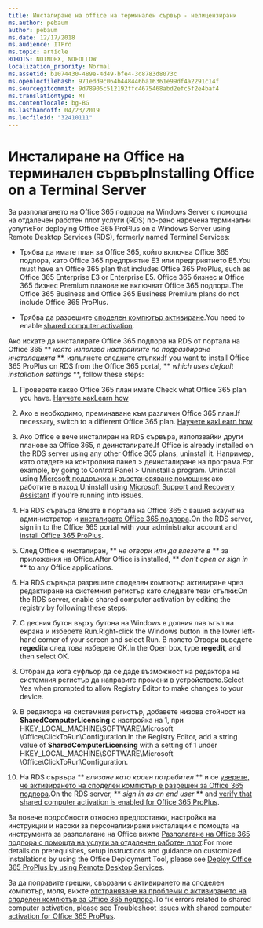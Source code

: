 ```yaml
---
title: Инсталиране на office на терминален сървър - нелицензирани
ms.author: pebaum
author: pebaum
ms.date: 12/17/2018
ms.audience: ITPro
ms.topic: article
ROBOTS: NOINDEX, NOFOLLOW
localization_priority: Normal
ms.assetid: b1074430-489e-4d49-bfe4-3d8783d8073c
ms.openlocfilehash: 971edd9c064b448446ba16361e99df4a2291c14f
ms.sourcegitcommit: 9d78905c512192ffc4675468abd2efc5f2e4baf4
ms.translationtype: MT
ms.contentlocale: bg-BG
ms.lasthandoff: 04/23/2019
ms.locfileid: "32410111"
---
```

# <a name="installing-office-on-a-terminal-server"></a><span data-ttu-id="408c5-102">Инсталиране на Office на терминален сървър</span><span class="sxs-lookup"><span data-stu-id="408c5-102">Installing Office on a Terminal Server</span></span>

<span data-ttu-id="408c5-103">За разполагането на Office 365 подпора на Windows Server с помощта на отдалечен работен плот услуги (RDS) по-рано наречена терминални услуги:</span><span class="sxs-lookup"><span data-stu-id="408c5-103">For deploying Office 365 ProPlus on a Windows Server using Remote Desktop Services (RDS), formerly named Terminal Services:</span></span>
  
- <span data-ttu-id="408c5-104">Трябва да имате план за Office 365, който включва Office 365 подпора, като Office 365 предприятие E3 или предприятието E5.</span><span class="sxs-lookup"><span data-stu-id="408c5-104">You must have an Office 365 plan that includes Office 365 ProPlus, such as Office 365 Enterprise E3 or Enterprise E5.</span></span> <span data-ttu-id="408c5-105">Office 365 бизнес и Office 365 бизнес Premium планове не включват Office 365 подпора.</span><span class="sxs-lookup"><span data-stu-id="408c5-105">The Office 365 Business and Office 365 Business Premium plans do not include Office 365 ProPlus.</span></span>
    
- <span data-ttu-id="408c5-106">Трябва да разрешите [споделен компютър активиране](https://docs.microsoft.com/DeployOffice/overview-of-shared-computer-activation-for-office-365-proplus).</span><span class="sxs-lookup"><span data-stu-id="408c5-106">You need to enable [shared computer activation](https://docs.microsoft.com/DeployOffice/overview-of-shared-computer-activation-for-office-365-proplus).</span></span>
    
<span data-ttu-id="408c5-107">Ако искате да инсталирате Office 365 подпора на RDS от портала на Office 365 \*\* *която използва настройките по подразбиране инсталацията* \*\*, изпълнете следните стъпки:</span><span class="sxs-lookup"><span data-stu-id="408c5-107">If you want to install Office 365 ProPlus on RDS from the Office 365 portal, \*\* *which uses default installation settings* \*\*, follow these steps:</span></span> 
  
1. <span data-ttu-id="408c5-108">Проверете какво Office 365 план имате.</span><span class="sxs-lookup"><span data-stu-id="408c5-108">Check what Office 365 plan you have.</span></span> [<span data-ttu-id="408c5-109">Научете как</span><span class="sxs-lookup"><span data-stu-id="408c5-109">Learn how</span></span>](https://docs.microsoft.com/office365/admin/admin-overview/what-subscription-do-i-have)
    
2. <span data-ttu-id="408c5-110">Ако е необходимо, преминаване към различен Office 365 план.</span><span class="sxs-lookup"><span data-stu-id="408c5-110">If necessary, switch to a different Office 365 plan.</span></span> [<span data-ttu-id="408c5-111">Научете как</span><span class="sxs-lookup"><span data-stu-id="408c5-111">Learn how</span></span>](https://docs.microsoft.com/office365/admin/subscriptions-and-billing/switch-to-a-different-plan)
    
3. <span data-ttu-id="408c5-112">Ако Office е вече инсталиран на RDS сървъра, използвайки други планове за Office 365, я деинсталирате.</span><span class="sxs-lookup"><span data-stu-id="408c5-112">If Office is already installed on the RDS server using any other Office 365 plans, uninstall it.</span></span> <span data-ttu-id="408c5-113">Например, като отидете на контролния панел \> деинсталиране на програма.</span><span class="sxs-lookup"><span data-stu-id="408c5-113">For example, by going to Control Panel \> Uninstall a program.</span></span> <span data-ttu-id="408c5-114">Uninstall using [Microsoft поддръжка и възстановяване помощник](https://aka.ms/SARA-OfficeUninstall-Alchemy) ако работите в изход.</span><span class="sxs-lookup"><span data-stu-id="408c5-114">Uninstall using [Microsoft Support and Recovery Assistant](https://aka.ms/SARA-OfficeUninstall-Alchemy) if you're running into issues.</span></span> 
    
4. <span data-ttu-id="408c5-115">На RDS сървъра Влезте в портала на Office 365 с вашия акаунт на администратор и [инсталирате Office 365 подпора](https://portal.office.com/OLS/MySoftware.aspx).</span><span class="sxs-lookup"><span data-stu-id="408c5-115">On the RDS server, sign in to the Office 365 portal with your administrator account and [install Office 365 ProPlus](https://portal.office.com/OLS/MySoftware.aspx).</span></span>
    
5. <span data-ttu-id="408c5-116">След Office е инсталиран, \*\* *не отвори или да влезете в* \*\* за приложения на Office.</span><span class="sxs-lookup"><span data-stu-id="408c5-116">After Office is installed, \*\* *don't open or sign in* \*\* to any Office applications.</span></span> 
    
6. <span data-ttu-id="408c5-117">На RDS сървъра разрешите споделен компютър активиране чрез редактиране на системния регистър като следвате тези стъпки:</span><span class="sxs-lookup"><span data-stu-id="408c5-117">On the RDS server, enable shared computer activation by editing the registry by following these steps:</span></span>
    
1. <span data-ttu-id="408c5-118">С десния бутон върху бутона на Windows в долния ляв ъгъл на екрана и изберете Run.</span><span class="sxs-lookup"><span data-stu-id="408c5-118">Right-click the Windows button in the lower left-hand corner of your screen and select Run.</span></span> <span data-ttu-id="408c5-119">В полето Отвори въведете **regedit**и след това изберете OK.</span><span class="sxs-lookup"><span data-stu-id="408c5-119">In the Open box, type **regedit**, and then select OK.</span></span> 
    
2. <span data-ttu-id="408c5-120">Отбран да кога суфльор да се даде възможност на редактора на системния регистър да направите промени в устройството.</span><span class="sxs-lookup"><span data-stu-id="408c5-120">Select Yes when prompted to allow Registry Editor to make changes to your device.</span></span>
    
3. <span data-ttu-id="408c5-121">В редактора на системния регистър, добавете низова стойност на **SharedComputerLicensing** с настройка на 1, при HKEY_LOCAL_MACHINE\SOFTWARE\Microsoft \Office\ClickToRun\Configuration.</span><span class="sxs-lookup"><span data-stu-id="408c5-121">In the Registry Editor, add a string value of **SharedComputerLicensing** with a setting of 1 under HKEY_LOCAL_MACHINE\SOFTWARE\Microsoft \Office\ClickToRun\Configuration.</span></span> 
    
7. <span data-ttu-id="408c5-122">На RDS сървъра \*\* *влизане като краен потребител* \*\* и се [уверете, че активирането на споделен компютър е разрешен за Office 365 подпора](https://docs.microsoft.com/DeployOffice/troubleshoot-issues-with-shared-computer-activation-for-office-365-proplus#verify-that-activation-for-office-365-proplus-succeeded).</span><span class="sxs-lookup"><span data-stu-id="408c5-122">On the RDS server, \*\* *sign in as an end user* \*\* and [verify that shared computer activation is enabled for Office 365 ProPlus](https://docs.microsoft.com/DeployOffice/troubleshoot-issues-with-shared-computer-activation-for-office-365-proplus#verify-that-activation-for-office-365-proplus-succeeded).</span></span>
    
<span data-ttu-id="408c5-123">За повече подробности относно предпоставки, настройка на инструкции и насоки за персонализирани инсталации с помощта на инструмента за разполагане на Office вижте [Разполагане на Office 365 подпора с помощта на услуги за отдалечен работен плот](https://docs.microsoft.com/DeployOffice/deploy-office-365-proplus-by-using-remote-desktop-services).</span><span class="sxs-lookup"><span data-stu-id="408c5-123">For more details on prerequisites, setup instructions and guidance on customized installations by using the Office Deployment Tool, please see [Deploy Office 365 ProPlus by using Remote Desktop Services](https://docs.microsoft.com/DeployOffice/deploy-office-365-proplus-by-using-remote-desktop-services).</span></span>
  
<span data-ttu-id="408c5-124">За да поправите грешки, свързани с активирането на споделен компютър, моля, вижте [отстраняване на проблеми с активирането на споделен компютър за Office 365 подпора](https://docs.microsoft.com/DeployOffice/troubleshoot-issues-with-shared-computer-activation-for-office-365-proplus).</span><span class="sxs-lookup"><span data-stu-id="408c5-124">To fix errors related to shared computer activation, please see [Troubleshoot issues with shared computer activation for Office 365 ProPlus](https://docs.microsoft.com/DeployOffice/troubleshoot-issues-with-shared-computer-activation-for-office-365-proplus).</span></span>
  

